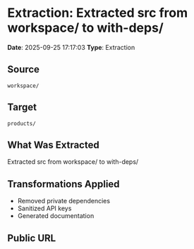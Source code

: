 # Extraction: Extracted src from workspace/ to with-deps/

**Date**: 2025-09-25 17:17:03
**Type**: Extraction

## Source
`workspace/`

## Target
`products/`

## What Was Extracted
Extracted src from workspace/ to with-deps/

## Transformations Applied
- Removed private dependencies
- Sanitized API keys
- Generated documentation

## Public URL

